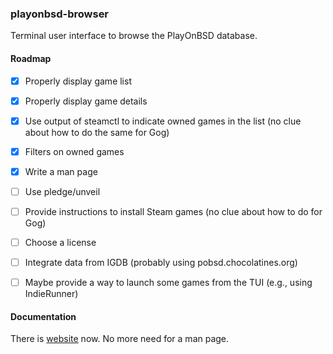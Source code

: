 ### playonbsd-browser

Terminal user interface to browse the PlayOnBSD database.


#### Roadmap

- [x] Properly display game list
- [x] Properly display game details
- [x] Use output of steamctl to indicate owned games in the list (no clue about how to do the same for Gog)
- [x] Filters on owned games
- [x] Write a man page
- [ ] Use pledge/unveil
- [ ] Provide instructions to install Steam games (no clue about how to do for Gog)
- [ ] Choose a license
- [ ] Integrate data from IGDB (probably using pobsd.chocolatines.org)
- [ ] Maybe provide a way to launch some games from the TUI (e.g., using IndieRunner)


#### Documentation
There is [website](https://playonbsd-rs.github.io/pobsd-browser.1.html) now. No more need for a man page.
